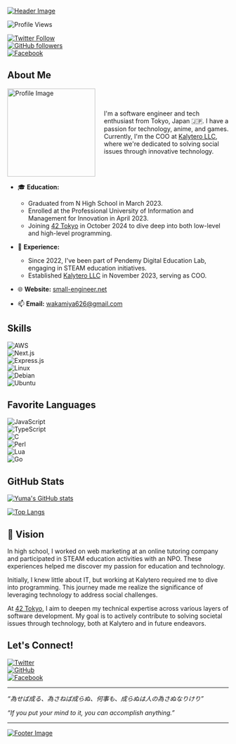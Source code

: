 [![Header Image](https://www.small-engineer.net/logo.webp)](https://github.com/small-engineer)

![Profile Views](https://komarev.com/ghpvc/?username=small-engineer&color=green)

[![Twitter Follow](https://img.shields.io/twitter/follow/WakamiyaYuma?style=social)](https://twitter.com/WakamiyaYuma)  
[![GitHub followers](https://img.shields.io/github/followers/small-engineer?style=social)](https://github.com/small-engineer)  
[![Facebook](https://img.shields.io/badge/Facebook-Profile-blue)](https://facebook.com/yuma.wakamiya)

## About Me

<div style="display: flex; align-items: center;">
  <img src="https://www.small-engineer.net/profile.webp" alt="Profile Image" width="200" style="margin-right: 20px;"/>
  <div>
    <p>I'm a software engineer and tech enthusiast from Tokyo, Japan 🇯🇵. I have a passion for technology, anime, and games. Currently, I'm the COO at <a href="https://kalytero.com">Kalytero LLC</a>, where we're dedicated to solving social issues through innovative technology.</p>
  </div>
</div>

- 🎓 **Education:**
  - Graduated from N High School in March 2023.
  - Enrolled at the Professional University of Information and Management for Innovation in April 2023.
  - Joining [42 Tokyo](https://42tokyo.jp/) in October 2024 to dive deep into both low-level and high-level programming.

- 💼 **Experience:**
  - Since 2022, I've been part of Pendemy Digital Education Lab, engaging in STEAM education initiatives.
  - Established [Kalytero LLC](https://www.kalytero.ne.jp) in November 2023, serving as COO.

- 🌐 **Website:** [small-engineer.net](https://www.small-engineer.net/)  
- 📫 **Email:** [wakamiya626@gmail.com](mailto:wakamiya626@gmail.com)

## Skills

![AWS](https://img.shields.io/badge/AWS-%23FF9900.svg?style=for-the-badge&logo=amazon-aws&logoColor=white)  
![Next.js](https://img.shields.io/badge/Next.js-%23000000.svg?style=for-the-badge&logo=next-dot-js&logoColor=white)  
![Express.js](https://img.shields.io/badge/Express.js-%23404d59.svg?style=for-the-badge&logo=express&logoColor=%2361DAFB)  
![Linux](https://img.shields.io/badge/Linux-FCC624?style=for-the-badge&logo=linux&logoColor=black)  
![Debian](https://img.shields.io/badge/Debian-A81D33?style=for-the-badge&logo=debian&logoColor=white)  
![Ubuntu](https://img.shields.io/badge/Ubuntu-E95420?style=for-the-badge&logo=ubuntu&logoColor=white)

## Favorite Languages

![JavaScript](https://img.shields.io/badge/JavaScript-%23F7DF1E.svg?style=for-the-badge&logo=javascript&logoColor=black)  
![TypeScript](https://img.shields.io/badge/TypeScript-%23007ACC.svg?style=for-the-badge&logo=typescript&logoColor=white)  
![C](https://img.shields.io/badge/C-%2300599C.svg?style=for-the-badge&logo=c&logoColor=white)  
![Perl](https://img.shields.io/badge/Perl-%2339457E.svg?style=for-the-badge&logo=perl&logoColor=white)  
![Lua](https://img.shields.io/badge/Lua-%23002A9C.svg?style=for-the-badge&logo=lua&logoColor=white)  
![Go](https://img.shields.io/badge/Go-%2300ADD8.svg?style=for-the-badge&logo=go&logoColor=white)

## GitHub Stats

[![Yuma's GitHub stats](https://github-readme-stats.vercel.app/api?username=yourgithubusername&show_icons=true&theme=tokyonight)](https://github.com/yourgithubusername)

[![Top Langs](https://github-readme-stats.vercel.app/api/top-langs/?username=yourgithubusername&layout=compact&theme=tokyonight)](https://github.com/yourgithubusername)

## 🌟 Vision

In high school, I worked on web marketing at an online tutoring company and participated in STEAM education activities with an NPO. These experiences helped me discover my passion for education and technology.

Initially, I knew little about IT, but working at Kalytero required me to dive into programming. This journey made me realize the significance of leveraging technology to address social challenges.

At [42 Tokyo](https://42tokyo.jp/), I aim to deepen my technical expertise across various layers of software development. My goal is to actively contribute to solving societal issues through technology, both at Kalytero and in future endeavors.

## Let's Connect!

[![Twitter](https://img.shields.io/badge/Twitter-%231DA1F2.svg?style=for-the-badge&logo=Twitter&logoColor=white)](https://twitter.com/WakamiyaYuma)  
[![GitHub](https://img.shields.io/badge/GitHub-%2312100E.svg?style=for-the-badge&logo=github&logoColor=white)](https://github.com/small-engineer)  
[![Facebook](https://img.shields.io/badge/Facebook-%231877F2.svg?style=for-the-badge&logo=Facebook&logoColor=white)](https://facebook.com/yuma.wakamiya)

---

*“為せば成る、為さねば成らぬ、何事も、成らぬは人の為さぬなりけり”*

*“If you put your mind to it, you can accomplish anything.”*

---
[![Footer Image](https://www.small-engineer.net/banner.webp)](https://www.small-engineer.net/)
